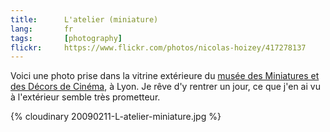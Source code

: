 ```yaml
---
title:      L'atelier (miniature)
lang:       fr
tags:       [photography]
flickr:     https://www.flickr.com/photos/nicolas-hoizey/417278137
---
```


Voici une photo prise dans la vitrine extérieure du [musée des Miniatures et des Décors de Cinéma](http://www.mimlyon.com/), à Lyon. Je rêve d'y rentrer un jour, ce que j'en ai vu à l'extérieur semble très prometteur.

{% cloudinary 20090211-L-atelier-miniature.jpg %}

